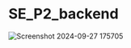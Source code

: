 ﻿# SE_P2_backend
![Screenshot 2024-09-27 175705](https://github.com/user-attachments/assets/8a6f5af0-611b-4628-b998-0219267d4de4)
